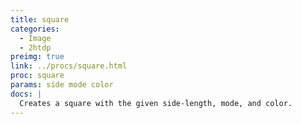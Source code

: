 ```yaml
---
title: square
categories:
  - Image
  - 2htdp
preimg: true
link: ../procs/square.html
proc: square
params: side mode color
docs: |
  Creates a square with the given side-length, mode, and color.
---
```

